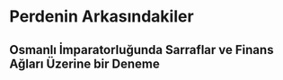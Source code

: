 # Perdenin Arkasındakiler
## Osmanlı İmparatorluğunda Sarraflar ve Finans Ağları Üzerine bir Deneme
